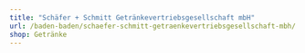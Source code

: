 ```yaml
---
title: "Schäfer + Schmitt Getränkevertriebsgesellschaft mbH"
url: /baden-baden/schaefer-schmitt-getraenkevertriebsgesellschaft-mbh/
shop: Getränke
---
```

